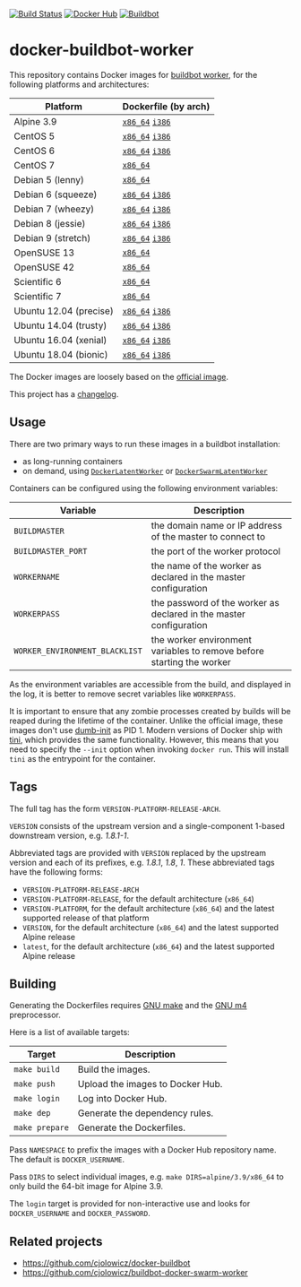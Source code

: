 [![Build Status](https://travis-ci.com/cjolowicz/docker-buildbot-worker.svg?branch=master)](https://travis-ci.com/cjolowicz/docker-buildbot-worker)
[![Docker Hub](https://img.shields.io/docker/cloud/build/cjolowicz/buildbot-worker.svg)](https://hub.docker.com/r/cjolowicz/buildbot-worker)
[![Buildbot](https://img.shields.io/badge/buildbot-1.8.1-brightgreen.svg)](https://buildbot.net/)

# docker-buildbot-worker

This repository contains Docker images for
[buildbot worker](https://buildbot.net/), for the following platforms
and architectures:

| Platform | Dockerfile (by arch) |
| --- | --- |
| Alpine 3.9 | [`x86_64`](alpine/3.9/x86_64/Dockerfile) [`i386`](alpine/3.9/i386/Dockerfile) |
| CentOS 5 | [`x86_64`](centos/5/x86_64/Dockerfile) [`i386`](centos/5/i386/Dockerfile) |
| CentOS 6 | [`x86_64`](centos/6/x86_64/Dockerfile) [`i386`](centos/6/i386/Dockerfile) |
| CentOS 7 | [`x86_64`](centos/7/x86_64/Dockerfile) |
| Debian 5 (lenny) | [`x86_64`](debian/5/x86_64/Dockerfile) |
| Debian 6 (squeeze) | [`x86_64`](debian/6/x86_64/Dockerfile) [`i386`](debian/6/i386/Dockerfile) |
| Debian 7 (wheezy) | [`x86_64`](debian/7/x86_64/Dockerfile) [`i386`](debian/7/i386/Dockerfile) |
| Debian 8 (jessie) | [`x86_64`](debian/8/x86_64/Dockerfile) [`i386`](debian/8/i386/Dockerfile) |
| Debian 9 (stretch) | [`x86_64`](debian/9/x86_64/Dockerfile) [`i386`](debian/9/i386/Dockerfile) |
| OpenSUSE 13 | [`x86_64`](opensuse/13/x86_64/Dockerfile) |
| OpenSUSE 42 | [`x86_64`](opensuse/42/x86_64/Dockerfile) |
| Scientific 6 | [`x86_64`](scientific/6/x86_64/Dockerfile) |
| Scientific 7 | [`x86_64`](scientific/7/x86_64/Dockerfile) |
| Ubuntu 12.04 (precise) | [`x86_64`](ubuntu/12.04/x86_64/Dockerfile) [`i386`](ubuntu/12.04/i386/Dockerfile) |
| Ubuntu 14.04 (trusty) | [`x86_64`](ubuntu/14.04/x86_64/Dockerfile) [`i386`](ubuntu/14.04/i386/Dockerfile) |
| Ubuntu 16.04 (xenial) | [`x86_64`](ubuntu/16.04/x86_64/Dockerfile) [`i386`](ubuntu/16.04/i386/Dockerfile) |
| Ubuntu 18.04 (bionic) | [`x86_64`](ubuntu/18.04/x86_64/Dockerfile) [`i386`](ubuntu/18.04/i386/Dockerfile) |

The Docker images are loosely based on the
[official image](https://github.com/buildbot/buildbot/tree/master/worker).

This project has a [changelog](CHANGELOG.md).

## Usage

There are two primary ways to run these images in a buildbot
installation:

- as long-running containers
- on demand, using [`DockerLatentWorker`](http://docs.buildbot.net/current/manual/configuration/workers-docker.html) or [`DockerSwarmLatentWorker`](https://github.com/cjolowicz/buildbot-docker-swarm-worker)

Containers can be configured using the following environment
variables:

| Variable | Description |
| --- | --- |
| `BUILDMASTER` | the domain name or IP address of the master to connect to |
| `BUILDMASTER_PORT` | the port of the worker protocol |
| `WORKERNAME` | the name of the worker as declared in the master configuration |
| `WORKERPASS` | the password of the worker as declared in the master configuration |
| `WORKER_ENVIRONMENT_BLACKLIST` | the worker environment variables to remove before starting the worker |

As the environment variables are accessible from the build, and
displayed in the log, it is better to remove secret variables like
`WORKERPASS`.

It is important to ensure that any zombie processes created by builds
will be reaped during the lifetime of the container. Unlike the
official image, these images don't use
[dumb-init](https://github.com/Yelp/dumb-init) as PID 1. Modern
versions of Docker ship with [tini](https://github.com/krallin/tini),
which provides the same functionality. However, this means that you
need to specify the `--init` option when invoking `docker run`. This
will install `tini` as the entrypoint for the container.

## Tags

The full tag has the form `VERSION-PLATFORM-RELEASE-ARCH`.

`VERSION` consists of the upstream version and a single-component
1-based downstream version, e.g. _1.8.1-1_.

Abbreviated tags are provided with `VERSION` replaced by the upstream
version and each of its prefixes, e.g. _1.8.1_, _1.8_, _1_. These
abbreviated tags have the following forms:

- `VERSION-PLATFORM-RELEASE-ARCH`
- `VERSION-PLATFORM-RELEASE`, for the default architecture (`x86_64`)
- `VERSION-PLATFORM`, for the default architecture (`x86_64`) and the
   latest supported release of that platform
- `VERSION`, for the default architecture (`x86_64`) and the latest
   supported Alpine release
- `latest`, for the default architecture (`x86_64`) and the latest
   supported Alpine release

## Building

Generating the Dockerfiles requires
[GNU make](https://www.gnu.org/software/make/) and the
[GNU m4](https://www.gnu.org/software/m4/) preprocessor.

Here is a list of available targets:

| Target | Description |
| --- | --- |
| `make build` | Build the images. |
| `make push` | Upload the images to Docker Hub. |
| `make login` | Log into Docker Hub. |
| `make dep` | Generate the dependency rules. |
| `make prepare` | Generate the Dockerfiles. |

Pass `NAMESPACE` to prefix the images with a Docker Hub repository
name. The default is `DOCKER_USERNAME`.

Pass `DIRS` to select individual images, e.g. `make
DIRS=alpine/3.9/x86_64` to only build the 64-bit image for Alpine 3.9.

The `login` target is provided for non-interactive use and looks
for `DOCKER_USERNAME` and `DOCKER_PASSWORD`.

## Related projects

- https://github.com/cjolowicz/docker-buildbot
- https://github.com/cjolowicz/buildbot-docker-swarm-worker
